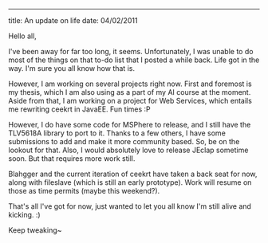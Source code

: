 ---
title: An update on life
date: 04/02/2011

Hello all,

I've been away for far too long, it seems. Unfortunately, I was unable to do most of the things on that to-do list that I posted a while back. Life got in the way. I'm sure you all know how that is.

However, I am working on several projects right now. First and foremost is my thesis, which I am also using as a part of my AI course at the moment. Aside from that, I am working on a project for Web Services, which entails me rewriting ceekrt in JavaEE. Fun times :P

However, I do have some code for MSPhere to release, and I still have the TLV5618A library to port to it. Thanks to a few others, I have some submissions to add and make it more community based. So, be on the lookout for that. Also, I would absolutely love to release JEclap sometime soon. But that requires more work still.

Blahgger and the current iteration of ceekrt have taken a back seat for now, along with fileslave (which is still an early prototype). Work will resume on those as time permits (maybe this weekend?).

That's all I've got for now, just wanted to let you all know I'm still alive and kicking. :)

Keep tweaking~ 